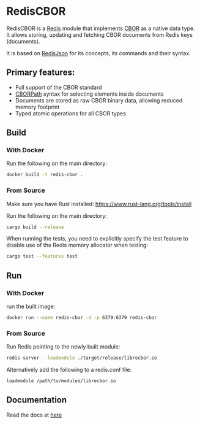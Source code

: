 # RedisCBOR

RedisCBOR is a [Redis](https://redis.io/) module that implements [CBOR](https://cbor.io/) as a native data type. 
It allows storing, updating and fetching CBOR documents from Redis keys (documents).

It is based on [RedisJson](https://redis.io/docs/stack/json/) for its concepts, its commands and their syntax.

## Primary features:

* Full support of the CBOR standard
* [CBORPath](https://github.com/dahomey-technologies/cborpath-rs) syntax for selecting elements inside documents
* Documents are stored as raw CBOR binary data, allowing reduced memory footprint
* Typed atomic operations for all CBOR types
 
## Build
### With Docker

Run the following on the main directory:
```bash
docker build -t redis-cbor .
```

### From Source

Make sure you have Rust installed: https://www.rust-lang.org/tools/install

Run the following on the main directory:
```bash
cargo build --release
```

When running the tests, you need to explicitly specify the test feature to disable use of the Redis memory allocator when testing:
```bash
cargo test --features test
```

## Run
### With Docker

run the built image:
```bash
docker run --name redis-cbor -d -p 6379:6379 redis-cbor
```

### From Source
Run Redis pointing to the newly built module:
```bash
redis-server --loadmodule ./target/release/librecbor.so
```

Alternatively add the following to a redis.conf file:
```bash
loadmodule /path/to/modules/librecbor.so
```

## Documentation
Read the docs at [here](docs)
